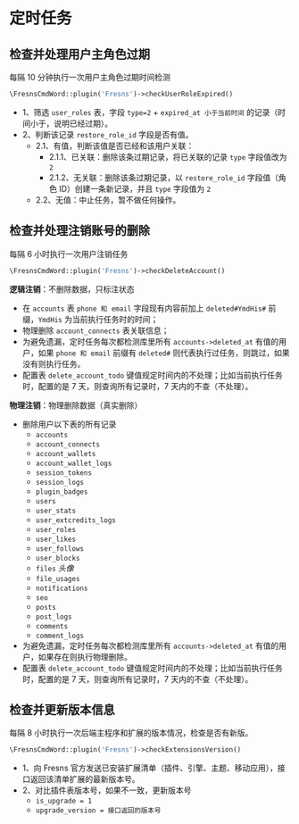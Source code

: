 # 定时任务

## 检查并处理用户主角色过期

每隔 10 分钟执行一次用户主角色过期时间检测

```php
\FresnsCmdWord::plugin('Fresns')->checkUserRoleExpired()
```

- 1、筛选 `user_roles` 表，字段 `type=2` + `expired_at 小于当前时间` 的记录（时间小于，说明已经过期）。
- 2、判断该记录 `restore_role_id` 字段是否有值。
    - 2.1、有值，判断该值是否已经和该用户关联：
        - 2.1.1、已关联：删除该条过期记录，将已关联的记录 `type` 字段值改为 `2`
        - 2.1.2、无关联：删除该条过期记录，以 `restore_role_id` 字段值（角色 ID）创建一条新记录，并且 `type` 字段值为 `2`
    - 2.2、无值：中止任务，暂不做任何操作。

## 检查并处理注销账号的删除

每隔 6 小时执行一次用户注销任务

```php
\FresnsCmdWord::plugin('Fresns')->checkDeleteAccount()
```

**逻辑注销**：不删除数据，只标注状态

- 在 `accounts` 表 `phone 和 email` 字段现有内容前加上 `deleted#YmdHis#` 前缀，`YmdHis` 为当前执行任务时的时间；
- 物理删除 `account_connects` 表关联信息；
- 为避免遗漏，定时任务每次都检测库里所有 `accounts->deleted_at` 有值的用户，如果 `phone 和 email` 前缀有 `deleted#` 则代表执行过任务，则跳过，如果没有则执行任务。
- 配置表 `delete_account_todo` 键值规定时间内的不处理；比如当前执行任务时，配置的是 7 天，则查询所有记录时，7 天内的不查（不处理）。

**物理注销**：物理删除数据（真实删除）

- 删除用户以下表的所有记录
    - `accounts`
    - `account_connects`
    - `account_wallets`
    - `account_wallet_logs`
    - `session_tokens`
    - `session_logs`
    - `plugin_badges`
    - `users`
    - `user_stats`
    - `user_extcredits_logs`
    - `user_roles`
    - `user_likes`
    - `user_follows`
    - `user_blocks`
    - `files` *头像*
    - `file_usages`
    - `notifications`
    - `seo`
    - `posts`
    - `post_logs`
    - `comments`
    - `comment_logs`
- 为避免遗漏，定时任务每次都检测库里所有 `accounts->deleted_at` 有值的用户，如果存在则执行物理删除。
- 配置表 `delete_account_todo` 键值规定时间内的不处理；比如当前执行任务时，配置的是 7 天，则查询所有记录时，7 天内的不查（不处理）。

## 检查并更新版本信息

每隔 8 小时执行一次后端主程序和扩展的版本情况，检查是否有新版。

```php
\FresnsCmdWord::plugin('Fresns')->checkExtensionsVersion()
```

- 1、向 Fresns 官方发送已安装扩展清单（插件、引擎、主题、移动应用），接口返回该清单扩展的最新版本号。
- 2、对比插件表版本号，如果不一致，更新版本号
    - `is_upgrade = 1`
    - `upgrade_version = 接口返回的版本号`
